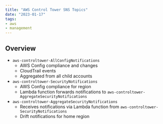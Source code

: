 ```yaml
---
title: "AWS Control Tower SNS Topics"
date: "2023-01-17"
tags:
- aws
- management
---
```


## Overview

- `aws-controltower-AllConfigNotifications`
	- AWS Config compliance and changes
	- CloudTrail events
	- Aggregated from all child accounts
- `aws-controltower-SecurityNotifications`
	- AWS Config compliance for region
	- Lambda function forwards notifications to `aws-controltower-AggregateSecurityNotifications`
- `aws-controltower-AggregateSecurityNotifications`
	- Receives notifications via Lambda function from `aws-controltower-SecurityNotifications`
	- Drift notifications for home region

